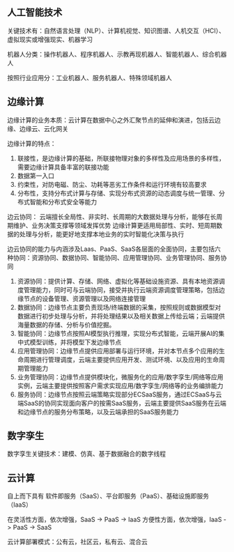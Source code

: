 ## 人工智能技术 ##

关键技术有：自然语言处理（NLP）、计算机视觉、知识图谱、人机交互（HCI）、虚拟现实或增强现实、机器学习

机器人分类：操作机器人、程序机器人、示教再现机器人、智能机器人、综合机器人

按照行业应用分：工业机器人、服务机器人、特殊领域机器人

## 边缘计算 ##

边缘计算的业务本质：云计算在数据中心之外汇聚节点的延伸和演进，包括云边缘、边缘云、云化网关

边缘计算的特点：

1.  联接性，是边缘计算的基础，所联接物理对象的多样性及应用场景的多样性，需要边缘计算具备丰富的联接功能
2.  数据第一入口
3.  约束性，对防电磁、防尘、功耗等恶劣工作条件和运行环境有较高要求
4.  分布性，支持分布式计算与存储、实现分布式资源的动态调度与统一管理、分布式智能和分布式安全等能力

边云协同：
云端擅长全局性、非实时、长周期的大数据处理与分析，能够在长周期维护、业务决策支撑等领域发挥优势
边缘计算更适用局部性、实时、短周期数据的处理与分析，能更好地支撑本地业务的实时智能化决策与执行

边云协同的能力与内涵涉及Laas、PaaS、SaaS各层面的全面协同，主要包括六种协同：资源协同、数据协同、智能协同、应用管理协同、业务管理协同、服务协同

1.  资源协同：提供计算、存储、网络、虚拟化等基础设施资源、具有本地资源调度管理能力，同时可与云端协同，接受并执行云端资源调度管理策略，包括边缘节点的设备管理、资源管理以及网络连接管理
2.  数据协同：边缘节点主要负责现场/终端数据的采集，按照规则或数据模型对数据进行初步处理与分析，并将处理结果以及相关数据上传给云端；云端提供海量数据的存储、分析与价值挖掘。
3.  智能协同：边缘节点按照AI模型执行推理，实现分布式智能，云端开展AI的集中式模型训练，并将模型下发边缘节点
4.  应用管理协同：边缘节点提供应用部署与运行环境，并对本节点多个应用的生命周期进行管理调度，云端主要提供应用开发、测试环境、以及应用的生命周期管理能力
5.  业务管理协同：边缘节点提供模块化，微服务化的应用/数字孪生/网络等应用实例，云端主要提供按照客户需求实现应用/数字孪生/网络等的业务编排能力
6.  服务协同：边缘节点按照云端策略实现部分ECSaaS服务，通过ECSaaS与云端SaaS的协同实现面向客户的按需SaaS服务，云端主要提供SaaS服务在云端和边缘节点的服务分布策略，以及云端承担的SaaS服务能力

## 数字孪生 ##

数字孪生关键技术：建模、仿真、基于数据融合的数字线程

## 云计算 ##

自上而下具有 软件即服务（SaaS）、平台即服务（PaaS）、基础设施即服务（IaaS）

在灵活性方面，依次增强，SaaS -> PaaS -> IaaS
方便性方面，依次增强，IaaS -> PaaS -> SaaS

云计算部署模式：公有云，社区云，私有云、混合云